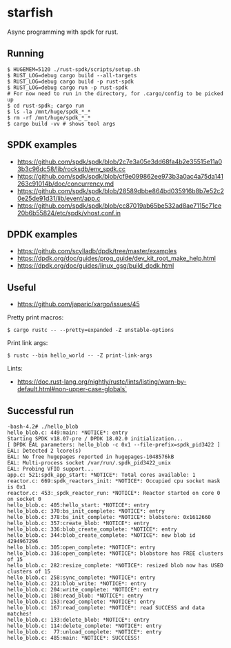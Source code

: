 # starfish

Async programming with spdk for rust.

## Running

```
$ HUGEMEM=5120 ./rust-spdk/scripts/setup.sh
$ RUST_LOG=debug cargo build --all-targets
$ RUST_LOG=debug cargo build -p rust-spdk
$ RUST_LOG=debug cargo run -p rust-spdk
# For now need to run in the directory, for .cargo/config to be picked up
$ cd rust-spdk; cargo run
$ ls -la /mnt/huge/spdk_*_*
$ rm -rf /mnt/huge/spdk_*_*
$ cargo build -vv # shows tool args
```

## SPDK examples

- https://github.com/spdk/spdk/blob/2c7e3a05e3dd68fa4b2e35515e11a03b3c96dc58/lib/rocksdb/env_spdk.cc
- https://github.com/spdk/spdk/blob/cf9e099862ee973b3a0ac4a75da141263c91014b/doc/concurrency.md
- https://github.com/spdk/spdk/blob/28589dbbe864bd035916b8b7e52c20e25de91d31/lib/event/app.c
- https://github.com/spdk/spdk/blob/cc87019ab65be532ad8ae7115c71ce20b6b55824/etc/spdk/vhost.conf.in

## DPDK examples

- https://github.com/scylladb/dpdk/tree/master/examples
- https://dpdk.org/doc/guides/prog_guide/dev_kit_root_make_help.html
- https://dpdk.org/doc/guides/linux_gsg/build_dpdk.html

## Useful

- https://github.com/japaric/xargo/issues/45

Pretty print macros:

```
$ cargo rustc -- --pretty=expanded -Z unstable-options
```

Print link args:

```
$ rustc --bin hello_world -- -Z print-link-args
```

Lints:

- https://doc.rust-lang.org/nightly/rustc/lints/listing/warn-by-default.html#non-upper-case-globals`

## Successful run

```
-bash-4.2# ./hello_blob
hello_blob.c: 449:main: *NOTICE*: entry
Starting SPDK v18.07-pre / DPDK 18.02.0 initialization...
[ DPDK EAL parameters: hello_blob -c 0x1 --file-prefix=spdk_pid3422 ]
EAL: Detected 2 lcore(s)
EAL: No free hugepages reported in hugepages-1048576kB
EAL: Multi-process socket /var/run/.spdk_pid3422_unix
EAL: Probing VFIO support...
app.c: 521:spdk_app_start: *NOTICE*: Total cores available: 1
reactor.c: 669:spdk_reactors_init: *NOTICE*: Occupied cpu socket mask is 0x1
reactor.c: 453:_spdk_reactor_run: *NOTICE*: Reactor started on core 0 on socket 0
hello_blob.c: 405:hello_start: *NOTICE*: entry
hello_blob.c: 370:bs_init_complete: *NOTICE*: entry
hello_blob.c: 378:bs_init_complete: *NOTICE*: blobstore: 0x1612660
hello_blob.c: 357:create_blob: *NOTICE*: entry
hello_blob.c: 336:blob_create_complete: *NOTICE*: entry
hello_blob.c: 344:blob_create_complete: *NOTICE*: new blob id 4294967296
hello_blob.c: 305:open_complete: *NOTICE*: entry
hello_blob.c: 316:open_complete: *NOTICE*: blobstore has FREE clusters of 15
hello_blob.c: 282:resize_complete: *NOTICE*: resized blob now has USED clusters of 15
hello_blob.c: 258:sync_complete: *NOTICE*: entry
hello_blob.c: 221:blob_write: *NOTICE*: entry
hello_blob.c: 204:write_complete: *NOTICE*: entry
hello_blob.c: 180:read_blob: *NOTICE*: entry
hello_blob.c: 153:read_complete: *NOTICE*: entry
hello_blob.c: 167:read_complete: *NOTICE*: read SUCCESS and data matches!
hello_blob.c: 133:delete_blob: *NOTICE*: entry
hello_blob.c: 114:delete_complete: *NOTICE*: entry
hello_blob.c:  77:unload_complete: *NOTICE*: entry
hello_blob.c: 485:main: *NOTICE*: SUCCCESS!
```
